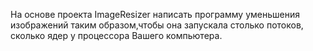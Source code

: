 На основе проекта ImageResizer написать программу уменьшения изображений таким образом,чтобы она запускала столько потоков, сколько ядер у процессора Вашего компьютера.